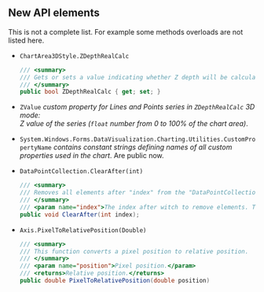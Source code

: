 ## New API elements
This is not a complete list. For example some methods overloads are not listed here.

- `ChartArea3DStyle.ZDepthRealCalc`
    ```cs
    /// <summary>
    /// Gets or sets a value indicating whether Z depth will be calculated base on series ZValue property. Only for Lines and Points family charts.
    /// </summary>
    public bool ZDepthRealCalc { get; set; }
    ```
- `ZValue` *custom property for Lines and Points series in `ZDepthRealCalc` 3D mode:  
  Z value of the series (`float` number from 0 to 100% of the chart area)*.

- `System.Windows.Forms.DataVisualization.Charting.Utilities.CustomPropertyName` *contains constant strings defining names of all custom properties used in the chart*. Are public now.

- `DataPointCollection.ClearAfter(int)`
    ```cs
    /// <summary>
    /// Removes all elements after "index" from the "DataPointCollection".
    /// </summary>
    /// <param name="index">The index after witch to remove elements. To remove all elements pass -1 here (unlike Clear() will not recalculate axes scale if collection already empty).</param>
    public void ClearAfter(int index);
    ```

 - `Axis.PixelToRelativePosition(Double)`
     ```cs
    /// <summary>
    /// This function converts a pixel position to relative position.
    /// </summary>
    /// <param name="position">Pixel position.</param>
    /// <returns>Relative position.</returns>
    public double PixelToRelativePosition(double position)
    ```